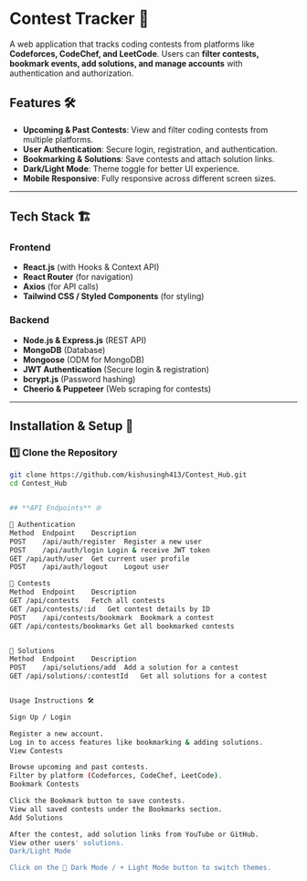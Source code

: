 # **Contest Tracker** 🚀  
A web application that tracks coding contests from platforms like **Codeforces, CodeChef, and LeetCode**. Users can **filter contests, bookmark events, add solutions, and manage accounts** with authentication and authorization.

## **Features** 🛠️
- **Upcoming & Past Contests**: View and filter coding contests from multiple platforms.
- **User Authentication**: Secure login, registration, and authentication.
- **Bookmarking & Solutions**: Save contests and attach solution links.
- **Dark/Light Mode**: Theme toggle for better UI experience.
- **Mobile Responsive**: Fully responsive across different screen sizes.

---

## **Tech Stack** 🏗️  
### **Frontend**  
- **React.js** (with Hooks & Context API)  
- **React Router** (for navigation)  
- **Axios** (for API calls)  
- **Tailwind CSS / Styled Components** (for styling)  

### **Backend**  
- **Node.js & Express.js** (REST API)  
- **MongoDB** (Database)  
- **Mongoose** (ODM for MongoDB)  
- **JWT Authentication** (Secure login & registration)  
- **bcrypt.js** (Password hashing)  
- **Cheerio & Puppeteer** (Web scraping for contests)  

---

## **Installation & Setup** 🚀  
### **1️⃣ Clone the Repository**
```sh
git clone https://github.com/kishusingh413/Contest_Hub.git
cd Contest_Hub


## **API Endpoints** 🌐

🔹 Authentication
Method	Endpoint	Description
POST	/api/auth/register	Register a new user
POST	/api/auth/login	Login & receive JWT token
GET	/api/auth/user	Get current user profile
POST	/api/auth/logout	Logout user

🔹 Contests
Method	Endpoint	Description
GET	/api/contests	Fetch all contests
GET	/api/contests/:id	Get contest details by ID
POST	/api/contests/bookmark	Bookmark a contest
GET	/api/contests/bookmarks	Get all bookmarked contests


🔹 Solutions
Method	Endpoint	Description
POST	/api/solutions/add	Add a solution for a contest
GET	/api/solutions/:contestId	Get all solutions for a contest


Usage Instructions 🛠️

Sign Up / Login

Register a new account.
Log in to access features like bookmarking & adding solutions.
View Contests

Browse upcoming and past contests.
Filter by platform (Codeforces, CodeChef, LeetCode).
Bookmark Contests

Click the Bookmark button to save contests.
View all saved contests under the Bookmarks section.
Add Solutions

After the contest, add solution links from YouTube or GitHub.
View other users' solutions.
Dark/Light Mode

Click on the 🌙 Dark Mode / ☀️ Light Mode button to switch themes.
